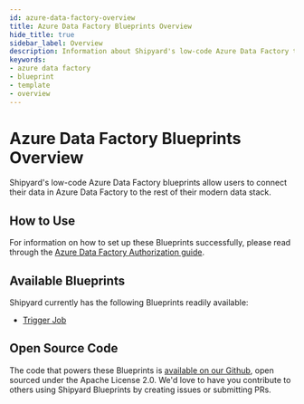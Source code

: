 ```yaml
---
id: azure-data-factory-overview
title: Azure Data Factory Blueprints Overview
hide_title: true
sidebar_label: Overview
description: Information about Shipyard's low-code Azure Data Factory templates.
keywords:
- azure data factory
- blueprint
- template
- overview
---
```


# Azure Data Factory Blueprints Overview

Shipyard's low-code Azure Data Factory blueprints allow users to connect their data in Azure Data Factory to the rest of their modern data stack.


## How to Use
For information on how to set up these Blueprints successfully, please read through the [Azure Data Factory Authorization guide](azure-data-factory-authorization.md).


## Available Blueprints
Shipyard currently has the following Blueprints readily available:

- [Trigger Job](azure-data-factory-trigger-job.md)

## Open Source Code
The code that powers these Blueprints is [available on our Github](https://github.com/shipyardapp/shipyard-blueprints/tree/main/shipyard_blueprints/azure-data-factory), open sourced under the Apache License 2.0. We'd love to have you contribute to others using Shipyard Blueprints by creating issues or submitting PRs.